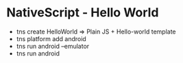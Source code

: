# NativeScript - Hello World

- tns create HelloWorld => Plain JS + Hello-world template
- tns platform add android
- tns run android –emulator
- tns run android
